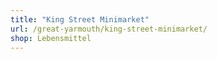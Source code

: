 ```yaml
---
title: "King Street Minimarket"
url: /great-yarmouth/king-street-minimarket/
shop: Lebensmittel
---
```


